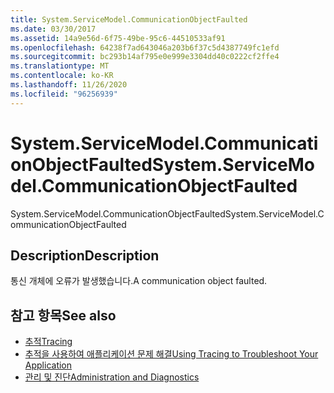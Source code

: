 ```yaml
---
title: System.ServiceModel.CommunicationObjectFaulted
ms.date: 03/30/2017
ms.assetid: 14a9e56d-6f75-49be-95c6-44510533af91
ms.openlocfilehash: 64238f7ad643046a203b6f37c5d4387749fc1efd
ms.sourcegitcommit: bc293b14af795e0e999e3304dd40c0222cf2ffe4
ms.translationtype: MT
ms.contentlocale: ko-KR
ms.lasthandoff: 11/26/2020
ms.locfileid: "96256939"
---
```

# <a name="systemservicemodelcommunicationobjectfaulted"></a><span data-ttu-id="616f2-102">System.ServiceModel.CommunicationObjectFaulted</span><span class="sxs-lookup"><span data-stu-id="616f2-102">System.ServiceModel.CommunicationObjectFaulted</span></span>

<span data-ttu-id="616f2-103">System.ServiceModel.CommunicationObjectFaulted</span><span class="sxs-lookup"><span data-stu-id="616f2-103">System.ServiceModel.CommunicationObjectFaulted</span></span>  
  
## <a name="description"></a><span data-ttu-id="616f2-104">Description</span><span class="sxs-lookup"><span data-stu-id="616f2-104">Description</span></span>  

 <span data-ttu-id="616f2-105">통신 개체에 오류가 발생했습니다.</span><span class="sxs-lookup"><span data-stu-id="616f2-105">A communication object faulted.</span></span>  
  
## <a name="see-also"></a><span data-ttu-id="616f2-106">참고 항목</span><span class="sxs-lookup"><span data-stu-id="616f2-106">See also</span></span>

- [<span data-ttu-id="616f2-107">추적</span><span class="sxs-lookup"><span data-stu-id="616f2-107">Tracing</span></span>](index.md)
- [<span data-ttu-id="616f2-108">추적을 사용하여 애플리케이션 문제 해결</span><span class="sxs-lookup"><span data-stu-id="616f2-108">Using Tracing to Troubleshoot Your Application</span></span>](using-tracing-to-troubleshoot-your-application.md)
- [<span data-ttu-id="616f2-109">관리 및 진단</span><span class="sxs-lookup"><span data-stu-id="616f2-109">Administration and Diagnostics</span></span>](../index.md)
